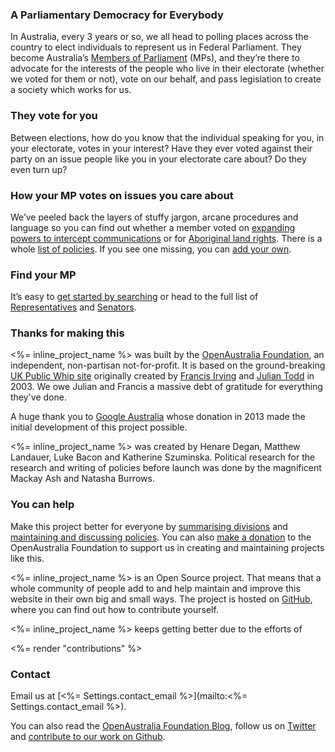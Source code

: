 ### A Parliamentary Democracy for Everybody
In Australia, every 3 years or so, we all head to polling places across the country to elect individuals to represent us in Federal Parliament. They become Australia’s [Members of Parliament](/members) (MPs), and they’re there to advocate for the interests of the people who live in their electorate (whether we voted for them or not), vote on our behalf, and pass legislation to create a society which works for us.

### They vote for you
Between elections, how do you know that the individual speaking for you, in your electorate, votes in your interest? Have they ever voted against their party on an issue people like you in your electorate care about? Do they even turn up?

### How your MP votes on issues you care about
We’ve peeled back the layers of stuffy jargon, arcane procedures and language so you can find out whether a member voted on [expanding powers to intercept communications](/policies/44) or for [Aboriginal land rights](/policies/24). There is a whole [list of policies](/policies). If you see one missing, you can [add your own](<%= new_policy_path() %>).

### Find your MP
It’s easy to [get started by searching](/search) or head to the full list of [Representatives](/members/representatives) and  [Senators](/members/senate).

### Thanks for making this

<%= inline_project_name %> was built by the [OpenAustralia Foundation](https://www.oaf.org.au), an independent, non-partisan not-for-profit. It is based on the ground-breaking [UK Public Whip site](http://www.publicwhip.org.uk/) originally created by
[Francis Irving](http://www.flourish.org/) and [Julian Todd](http://www.goatchurch.org.uk/) in 2003. We owe Julian and Francis a massive debt of gratitude for everything they've done.

A huge thank you to [Google Australia](http://www.google.com.au) whose donation in 2013 made the initial development of this project possible.

<%= inline_project_name %> was created by Henare Degan, Matthew Landauer, Luke Bacon and Katherine Szuminska. Political research for the research and writing of policies before launch was done by the magnificent Mackay Ash and Natasha Burrows.

### <a name='contribute'></a>You can help

Make this project better for everyone by [summarising divisions](/help/research) and [maintaining and discussing policies](/policies). You can also [make a donation](https://www.oaf.org.au/donate/) to the OpenAustralia&nbsp;Foundation to support us in creating and maintaining projects like this.

<%= inline_project_name %> is an Open Source project. That means that a whole community of people add to and help maintain and improve this website in their own big and small ways. The project is hosted on [GitHub](https://github.com/openaustralia/theyvoteforyou), where you can find out how to contribute yourself.

<%= inline_project_name %> keeps getting better due to the efforts of

<%= render "contributions" %>

### <a name='contact'></a>Contact

Email us at [<%= Settings.contact_email %>](mailto:<%= Settings.contact_email %>).

You can also read the [OpenAustralia Foundation Blog](https://www.oaf.org.au/blog/), follow us on [Twitter](http://twitter.com/openaustralia) and [contribute to our work on Github](https://github.com/openaustralia).
